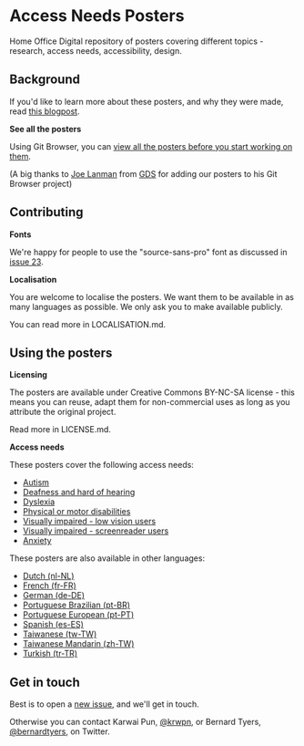 # Access Needs Posters
Home Office Digital repository of posters covering different topics - research, access needs, accessibility, design.

## Background

If you'd like to learn more about these posters, and why they were made, read [this blogpost](https://accessibility.blog.gov.uk/2016/09/02/dos-and-donts-on-designing-for-accessibility/).

**See all the posters**

Using Git Browser, you can [view all the posters before you start working on them](http://www.git-browser.com/ukhomeoffice/posters/accessibility/posters_en-UK).

(A big thanks to [Joe Lanman](https://twitter.com/joelanman) from [GDS](https://twitter.com/gdsteam) for adding our posters to his Git Browser project)

## Contributing

**Fonts**

We're happy for people to use the "source-sans-pro" font as discussed in [issue 23](https://github.com/UKHomeOffice/posters/issues/23).

**Localisation**

You are welcome to localise the posters. We want them to be available in as many languages as possible. We only ask you to make available publicly.

You can read more in LOCALISATION.md.

## Using the posters

**Licensing**

The posters are available under Creative Commons BY-NC-SA license - this means you can reuse, adapt them for non-commercial uses as long as you attribute the original project.

Read more in LICENSE.md.

**Access needs**

These posters cover the following access needs:
* [Autism](https://github.com/UKHomeOffice/posters/blob/master/accessibility/posters_en-UK/svg/autistic-spectrum.svg)
* [Deafness and hard of hearing](https://github.com/ukhomeoffice/posters/blob/master/accessibility/posters_en-UK/svg/deaf.svg)
* [Dyslexia](https://github.com/UKHomeOffice/posters/blob/master/accessibility/posters_en-UK/svg/dyslexia.svg)
* [Physical or motor disabilities](https://github.com/UKHomeOffice/posters/blob/master/accessibility/posters_en-UK/svg/motor-disabilities.svg)
* [Visually impaired - low vision users](https://github.com/UKHomeOffice/posters/blob/master/accessibility/posters_en-UK/svg/low-vision.svg)
* [Visually impaired - screenreader users](https://github.com/UKHomeOffice/posters/blob/master/accessibility/posters_en-UK/svg/screenreader.svg)
* [Anxiety](https://github.com/UKHomeOffice/posters/blob/master/accessibility/posters_en-UK/svg/anxiety.svg)

These posters are also available in other languages:
* [Dutch (nl-NL)](https://github.com/UKHomeOffice/posters/tree/master/accessibility/posters_nl)
* [French (fr-FR)](https://github.com/UKHomeOffice/posters/tree/master/accessibility/posters_fr)
* [German (de-DE)](https://github.com/UKHomeOffice/posters/tree/master/accessibility/posters_de)
* [Portuguese Brazilian (pt-BR)](https://github.com/UKHomeOffice/posters/tree/master/accessibility/posters_pt-BR)
* [Portuguese European (pt-PT)](https://github.com/UKHomeOffice/posters/tree/master/accessibility/posters_pt-PT)
* [Spanish (es-ES)](https://github.com/UKHomeOffice/posters/tree/master/accessibility/posters_es)
* [Taiwanese (tw-TW)](https://github.com/UKHomeOffice/posters/tree/master/accessibility/posters_tw)
* [Taiwanese Mandarin (zh-TW)](https://github.com/UKHomeOffice/posters/tree/master/accessibility/posters_zh-TW)
* [Turkish (tr-TR)](https://github.com/UKHomeOffice/posters/tree/master/accessibility/posters_tr)

## Get in touch

Best is to open a [new issue](https://github.com/UKHomeOffice/posters/issues), and we'll get in touch.

Otherwise you can contact Karwai Pun, [@krwpn](https://twitter.com/krwpn), or Bernard Tyers, [@bernardtyers](https://twitter.com/bernardtyers), on Twitter.
